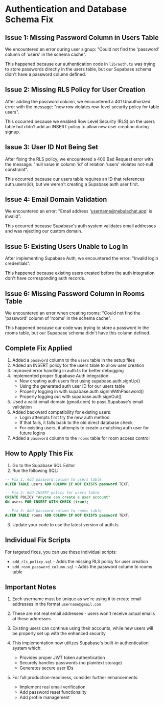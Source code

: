 # Authentication and Database Schema Fix

## Issue 1: Missing Password Column in Users Table
We encountered an error during user signup: "Could not find the 'password' column of 'users' in the schema cache". 

This happened because our authentication code in `lib/auth.ts` was trying to store passwords directly in the users table, but our Supabase schema didn't have a password column defined.

## Issue 2: Missing RLS Policy for User Creation
After adding the password column, we encountered a 401 Unauthorized error with the message: "new row violates row-level security policy for table users".

This occurred because we enabled Row Level Security (RLS) on the users table but didn't add an INSERT policy to allow new user creation during signup.

## Issue 3: User ID Not Being Set
After fixing the RLS policy, we encountered a 400 Bad Request error with the message: "null value in column 'id' of relation 'users' violates not-null constraint".

This occurred because our users table requires an ID that references auth.users(id), but we weren't creating a Supabase auth user first.

## Issue 4: Email Domain Validation
We encountered an error: "Email address 'username@nebulachat.app' is invalid".

This occurred because Supabase's auth system validates email addresses and was rejecting our custom domain.

## Issue 5: Existing Users Unable to Log In
After implementing Supabase Auth, we encountered the error: "Invalid login credentials".

This happened because existing users created before the auth integration don't have corresponding auth records.

## Issue 6: Missing Password Column in Rooms Table
We encountered an error when creating rooms: "Could not find the 'password' column of 'rooms' in the schema cache".

This happened because our code was trying to store a password in the rooms table, but our Supabase schema didn't have this column defined.

## Complete Fix Applied
1. Added a `password` column to the `users` table in the setup files
2. Added an INSERT policy for the users table to allow user creation
3. Improved error handling in auth.ts for better debugging
4. Implemented proper Supabase Auth integration:
   - Now creating auth users first using supabase.auth.signUp()
   - Using the generated auth user ID for our users table
   - Properly logging in with supabase.auth.signInWithPassword()
   - Properly logging out with supabase.auth.signOut()
5. Used a valid email domain (gmail.com) to pass Supabase's email validation
6. Added backward compatibility for existing users:
   - Login attempts first try the new auth method
   - If that fails, it falls back to the old direct database check
   - For existing users, it attempts to create a matching auth user for future logins
7. Added a `password` column to the `rooms` table for room access control

## How to Apply This Fix
1. Go to the Supabase SQL Editor
2. Run the following SQL:
```sql
-- Fix 1: Add password column to users table
ALTER TABLE users ADD COLUMN IF NOT EXISTS password TEXT;

-- Fix 2: Add INSERT policy for users table
CREATE POLICY "Anyone can create a user account" 
ON users FOR INSERT WITH CHECK (true);

-- Fix 3: Add password column to rooms table
ALTER TABLE rooms ADD COLUMN IF NOT EXISTS password TEXT;
```

3. Update your code to use the latest version of auth.ts

## Individual Fix Scripts
For targeted fixes, you can use these individual scripts:
- `add_rls_policy.sql` - Adds the missing RLS policy for user creation
- `add_room_password_column.sql` - Adds the password column to rooms table

## Important Notes
1. Each username must be unique as we're using it to create email addresses in the format `username@gmail.com`

2. These are not real email addresses - users won't receive actual emails at these addresses

3. Existing users can continue using their accounts, while new users will be properly set up with the enhanced security

4. This implementation now utilizes Supabase's built-in authentication system which:
   - Provides proper JWT token authentication
   - Securely handles passwords (no plaintext storage)
   - Generates secure user IDs

5. For full production-readiness, consider further enhancements:
   - Implement real email verification
   - Add password reset functionality
   - Add profile management 